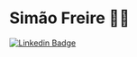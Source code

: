 <!--
### Hi there 👋
**itsmesimas/itsmesimas** is a ✨ _special_ ✨ repository because its `README.md` (this file) appears on your GitHub profile.

Here are some ideas to get you started:

- 🔭 I’m currently working on ...
- 🌱 I’m currently learning ...
- 👯 I’m looking to collaborate on ...
- 🤔 I’m looking for help with ...
- 💬 Ask me about ...
- 📫 How to reach me: ...
- 😄 Pronouns: ...
- ⚡ Fun fact: ...
-->

# Simão Freire :man_technologist:

[![Linkedin Badge](https://img.shields.io/badge/-LinkedIn-blue?style=flat-square&logo=Linkedin&logoColor=white&link=https://www.linkedin.com/in/simaofreire/)](https://www.linkedin.com/in/simaofreire/)
<!--
### Hellooo!!👋🏽 Welcome to my profile

My name is Simão and...:
- 🤓 I really like to learn
- 📚 Currently working as a front-end developer
- 📊 Currently studying ReactJS, TypeScript and Context-api
- 🎸 Also a big fan of playing guitar/bass/accordion
-->
